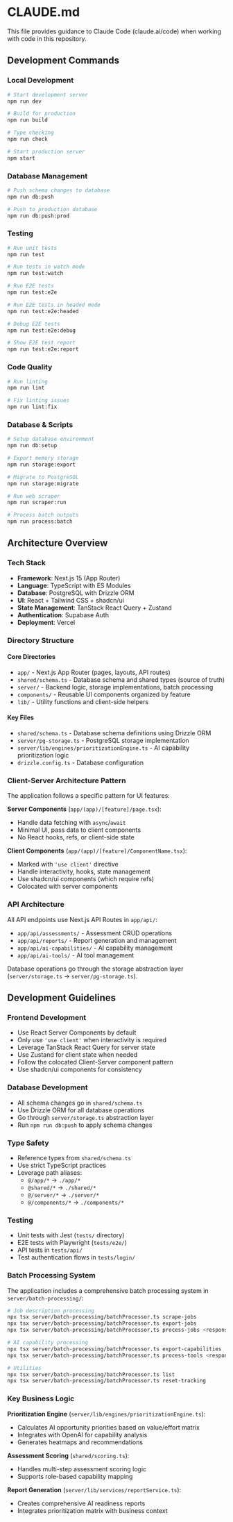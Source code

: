 # CLAUDE.md

This file provides guidance to Claude Code (claude.ai/code) when working with code in this repository.

## Development Commands

### Local Development
```bash
# Start development server
npm run dev

# Build for production
npm run build

# Type checking
npm run check

# Start production server
npm start
```

### Database Management
```bash
# Push schema changes to database
npm run db:push

# Push to production database
npm run db:push:prod
```

### Testing
```bash
# Run unit tests
npm run test

# Run tests in watch mode
npm run test:watch

# Run E2E tests
npm run test:e2e

# Run E2E tests in headed mode
npm run test:e2e:headed

# Debug E2E tests
npm run test:e2e:debug

# Show E2E test report
npm run test:e2e:report
```

### Code Quality
```bash
# Run linting
npm run lint

# Fix linting issues
npm run lint:fix
```

### Database & Scripts
```bash
# Setup database environment
npm run db:setup

# Export memory storage
npm run storage:export

# Migrate to PostgreSQL
npm run storage:migrate

# Run web scraper
npm run scraper:run

# Process batch outputs
npm run process:batch
```

## Architecture Overview

### Tech Stack
- **Framework**: Next.js 15 (App Router)
- **Language**: TypeScript with ES Modules
- **Database**: PostgreSQL with Drizzle ORM
- **UI**: React + Tailwind CSS + shadcn/ui
- **State Management**: TanStack React Query + Zustand
- **Authentication**: Supabase Auth
- **Deployment**: Vercel

### Directory Structure

#### Core Directories
- `app/` - Next.js App Router (pages, layouts, API routes)
- `shared/schema.ts` - Database schema and shared types (source of truth)
- `server/` - Backend logic, storage implementations, batch processing
- `components/` - Reusable UI components organized by feature
- `lib/` - Utility functions and client-side helpers

#### Key Files
- `shared/schema.ts` - Database schema definitions using Drizzle ORM
- `server/pg-storage.ts` - PostgreSQL storage implementation
- `server/lib/engines/prioritizationEngine.ts` - AI capability prioritization logic
- `drizzle.config.ts` - Database configuration

### Client-Server Architecture Pattern

The application follows a specific pattern for UI features:

**Server Components** (`app/(app)/[feature]/page.tsx`):
- Handle data fetching with `async`/`await`
- Minimal UI, pass data to client components
- No React hooks, refs, or client-side state

**Client Components** (`app/(app)/[feature]/ComponentName.tsx`):
- Marked with `'use client'` directive
- Handle interactivity, hooks, state management
- Use shadcn/ui components (which require refs)
- Colocated with server components

### API Architecture

All API endpoints use Next.js API Routes in `app/api/`:
- `app/api/assessments/` - Assessment CRUD operations
- `app/api/reports/` - Report generation and management
- `app/api/ai-capabilities/` - AI capability management
- `app/api/ai-tools/` - AI tool management

Database operations go through the storage abstraction layer (`server/storage.ts` → `server/pg-storage.ts`).

## Development Guidelines

### Frontend Development
- Use React Server Components by default
- Only use `'use client'` when interactivity is required
- Leverage TanStack React Query for server state
- Use Zustand for client state when needed
- Follow the colocated Client-Server component pattern
- Use shadcn/ui components for consistency

### Database Development
- All schema changes go in `shared/schema.ts`
- Use Drizzle ORM for all database operations
- Go through `server/storage.ts` abstraction layer
- Run `npm run db:push` to apply schema changes

### Type Safety
- Reference types from `shared/schema.ts`
- Use strict TypeScript practices
- Leverage path aliases:
  - `@/app/*` → `./app/*`
  - `@shared/*` → `./shared/*`
  - `@/server/*` → `./server/*`
  - `@/components/*` → `./components/*`

### Testing
- Unit tests with Jest (`tests/` directory)
- E2E tests with Playwright (`tests/e2e/`)
- API tests in `tests/api/`
- Test authentication flows in `tests/login/`

### Batch Processing System

The application includes a comprehensive batch processing system in `server/batch-processing/`:

```bash
# Job description processing
npx tsx server/batch-processing/batchProcessor.ts scrape-jobs
npx tsx server/batch-processing/batchProcessor.ts export-jobs
npx tsx server/batch-processing/batchProcessor.ts process-jobs <response_file>

# AI capability processing
npx tsx server/batch-processing/batchProcessor.ts export-capabilities
npx tsx server/batch-processing/batchProcessor.ts process-tools <response_file>

# Utilities
npx tsx server/batch-processing/batchProcessor.ts list
npx tsx server/batch-processing/batchProcessor.ts reset-tracking
```

### Key Business Logic

**Prioritization Engine** (`server/lib/engines/prioritizationEngine.ts`):
- Calculates AI opportunity priorities based on value/effort matrix
- Integrates with OpenAI for capability analysis
- Generates heatmaps and recommendations

**Assessment Scoring** (`shared/scoring.ts`):
- Handles multi-step assessment scoring logic
- Supports role-based capability mapping

**Report Generation** (`server/lib/services/reportService.ts`):
- Creates comprehensive AI readiness reports
- Integrates prioritization matrix with business context